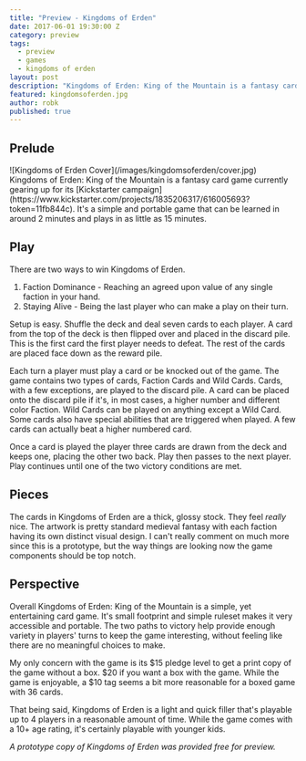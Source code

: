 ```yaml
---
title: "Preview - Kingdoms of Erden"
date: 2017-06-01 19:30:00 Z
category: preview
tags:
  - preview
  - games
  - kingdoms of erden
layout: post
description: "Kingdoms of Erden: King of the Mountain is a fantasy card game for 2-4 players. Players age 10+ . 15-45 minutes to play."
featured: kingdomsoferden.jpg                                                                         
author: robk
published: true
---
```


<h2>Prelude</h2>
![Kingdoms of Erden Cover](/images/kingdomsoferden/cover.jpg)
Kingdoms of Erden: King of the Mountain is a fantasy card game currently gearing up for its [Kickstarter campaign](https://www.kickstarter.com/projects/1835206317/616005693?token=11fb844c). It's a simple and portable game that can be learned in around 2 minutes and plays in as little as 15 minutes.

<h2>Play</h2>

There are two ways to win Kingdoms of Erden.

1. Faction Dominance - Reaching an agreed upon value of any single faction in your hand.
2. Staying Alive - Being the last player who can make a play on their turn.

Setup is easy. Shuffle the deck and deal seven cards to each player. A card from the top of the deck is then flipped over and placed in the discard pile. This is the first card the first player needs to defeat. The rest of the cards are placed face down as the reward pile.

Each turn a player must play a card or be knocked out of the game. The game contains two types of cards, Faction Cards and Wild Cards. Cards, with a few exceptions, are played to the discard pile. A card can be placed onto the discard pile if it's, in most cases, a higher number and different color Faction. Wild Cards can be played on anything except a Wild Card. Some cards also have special abilities that are triggered when played. A few cards can actually beat a higher numbered card.

Once a card is played the player three cards are drawn from the deck and keeps one, placing the other two back. Play then passes to the next player. Play continues until one of the two victory conditions are met.

<h2>Pieces</h2>

The cards in Kingdoms of Erden are a thick, glossy stock. They feel *really* nice. The artwork is pretty standard medieval fantasy with each faction having its own distinct visual design. I can't really comment on much more since this is a prototype, but the way things are looking now the game components should be top notch.

<h2>Perspective</h2>

Overall Kingdoms of Erden: King of the Mountain is a simple, yet entertaining card game. It's small footprint and simple ruleset makes it very accessible and portable. The two paths to victory help provide enough variety in players' turns to keep the game interesting, without feeling like there are no meaningful choices to make.

My only concern with the game is its $15 pledge level to get a print copy of the game without a box. $20 if you want a box with the game. While the game is enjoyable, a $10 tag seems a bit more reasonable for a boxed game with 36 cards.

That being said, Kingdoms of Erden is a light and quick filler that's playable up to 4 players in a reasonable amount of time. While the game comes with a 10+ age rating, it's certainly playable with younger kids.



*A prototype copy of Kingdoms of Erden was provided free for preview.*

